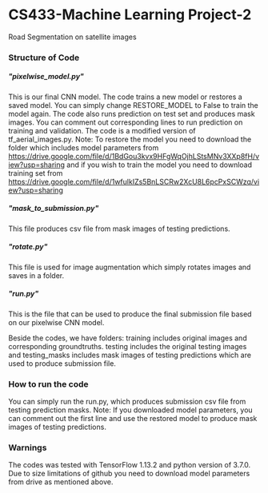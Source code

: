 # CS433-Machine Learning Project-2
Road Segmentation on satellite images

### Structure of Code

##### "pixelwise_model.py"
This is our final CNN model. The code trains a new model or restores a saved model. You can simply change RESTORE_MODEL to False to train the model again. The code also runs prediction on test set and produces mask images. You can comment out corresponding lines to run prediction on training and validation. The code is a modified version of tf_aerial_images.py. Note: To restore the model you need to download the folder which includes model parameters from https://drive.google.com/file/d/1BdGou3kvx9HFgWqOjhLStsMNv3XXp8fH/view?usp=sharing and if you wish to train the model you need to download training set from https://drive.google.com/file/d/1wfulkIZs5BnLSCRw2XcU8L6pcPxSCWzq/view?usp=sharing

##### "mask_to_submission.py"
This file produces csv file from mask images of testing predictions.

##### "rotate.py"
This file is used for image augmentation which simply rotates images and saves in a folder.

##### "run.py"
This is the file that can be used to produce the final submission file based on our pixelwise CNN model.

Beside the codes, we have folders: training includes original images and corresponding groundtruths. testing includes the original testing images and testing_masks includes mask images of testing predictions which are used to produce submission file.
### How to run the code
You can simply run the run.py, which produces submission csv file from testing prediction masks. Note: If you downloaded model parameters, you can comment out the first line and use the restored model to produce mask images of testing predictions.

### Warnings
The codes was tested with TensorFlow 1.13.2 and python version of 3.7.0. Due to size limitations of github you need to download model parameters from drive as mentioned above.
